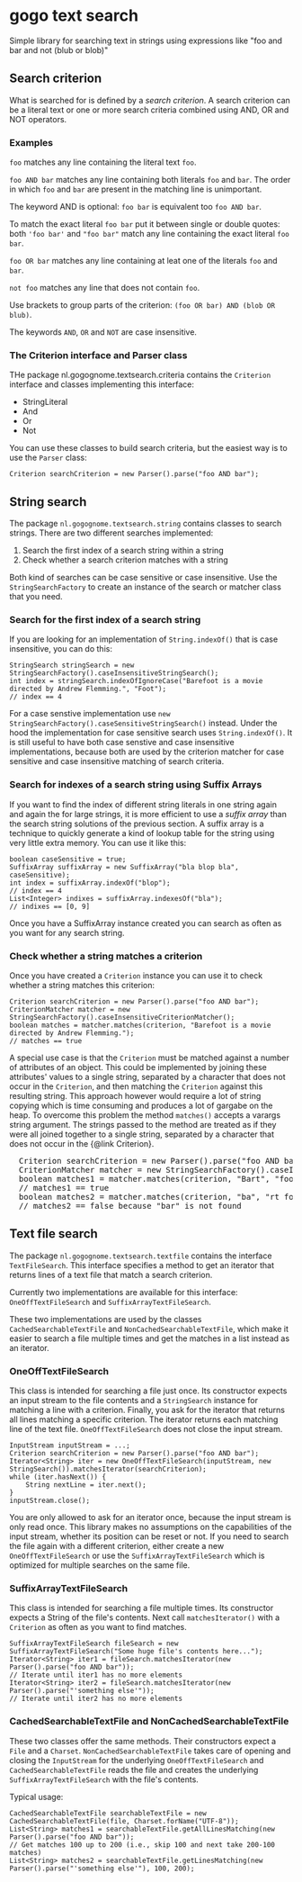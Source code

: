 # gogo text search
Simple library for searching text in strings using expressions like "foo and bar and not (blub or blob)"

## Search criterion

What is searched for is defined by a _search criterion_. A search criterion can be a literal text or one or more search
criteria combined using AND, OR and NOT operators.

### Examples

`foo` matches any line containing the literal text `foo`.

`foo AND bar` matches any line containing both literals `foo` and `bar`. The order in which `foo` and `bar` are
 present in the matching line is unimportant.

The keyword AND is optional: `foo bar` is equivalent too `foo AND bar`.

To match the exact literal `foo bar` put it between single or double quotes: both `'foo bar'` and `"foo bar"` match
any line containing the exact literal `foo bar`.

`foo OR bar` matches any line containing at leat one of the literals `foo` and `bar`. 

`not foo` matches any line that does not contain `foo`.

Use brackets to group parts of the criterion: `(foo OR bar) AND (blob OR blub)`.

The keywords `AND`, `OR` and `NOT` are case insensitive.

### The Criterion interface and Parser class

THe package nl.gogognome.textsearch.criteria contains the `Criterion` interface and classes implementing this interface:

* StringLiteral
* And
* Or
* Not

You can use these classes to build search criteria, but the easiest way is to use the `Parser` class:

    Criterion searchCriterion = new Parser().parse("foo AND bar"); 

## String search

The package `nl.gogognome.textsearch.string` contains classes to search strings. There are two different 
searches implemented:

1. Search the first index of a search string within a string
2. Check whether a search criterion matches with a string

Both kind of searches can be case sensitive or case insensitive. Use the `StringSearchFactory` to create an instance
of the search or matcher class that you need.

### Search for the first index of a search string

If you are looking for an implementation of `String.indexOf()` that is case insensitive, 
you can do this:

    StringSearch stringSearch = new StringSearchFactory().caseInsensitiveStringSearch();
    int index = stringSearch.indexOfIgnoreCase("Barefoot is a movie directed by Andrew Flemming.", "Foot");
    // index == 4

For a case senstive implementation use `new StringSearchFactory().caseSensitiveStringSearch()` instead. Under the
hood the implementation for case sensitive search uses `String.indexOf()`. It is still useful to have both
case senstive and case insensitive implementations, because both are used by the criterion matcher for case sensitive
and case insensitive matching of search criteria.

### Search for indexes of a search string using Suffix Arrays

If you want to find the index of different string literals in one string again and again the for large strings,
it is more efficient to use a _suffix array_ than the search string solutions of the previous section. 
A suffix array is a technique to quickly generate a kind of lookup table for the
string using very little extra memory. You can use it like this:

    boolean caseSensitive = true;
    SuffixArray suffixArray = new SuffixArray("bla blop bla", caseSensitive);
    int index = suffixArray.indexOf("blop");
    // index == 4
    List<Integer> indixes = suffixArray.indexesOf("bla");
    // indixes == [0, 9]

Once you have a SuffixArray instance created you can search as often as you want for any search string.

### Check whether a string matches a criterion

Once you have created a `Criterion` instance you can use it to check whether a string matches this criterion:

    Criterion searchCriterion = new Parser().parse("foo AND bar");
    CriterionMatcher matcher = new StringSearchFactory().caseInsensitiveCriterionMatcher();
    boolean matches = matcher.matches(criterion, "Barefoot is a movie directed by Andrew Flemming.");
    // matches == true

A special use case is that the `Criterion` must be matched against a number of attributes of an object.
This could be implemented by joining these attributes' values to a single string, separated by a character
 that does not occur in the `Criterion`, and then matching
the `Criterion` against this resulting string. This approach however would require a lot of string copying
which is time consuming and produces a lot of gargabe on the heap. To overcome this problem
the method `matches()` accepts a varargs string argument.
The strings passed to the method are treated as if they were all joined together to a single string, separated
by a character that does not occur in the {@link Criterion}.
</p>

<pre>
  Criterion searchCriterion = new Parser().parse("foo AND bar");
  CriterionMatcher matcher = new StringSearchFactory().caseInsensitiveCriterionMatcher();
  boolean matches1 = matcher.matches(criterion, "Bart", "food");
  // matches1 == true
  boolean matches2 = matcher.matches(criterion, "ba", "rt food");
  // matches2 == false because "bar" is not found
</pre>
 
## Text file search

The package `nl.gogognome.textsearch.textfile` contains the interface `TextFileSearch`. This interface specifies
a method to get an iterator that returns lines of a text file that match a search criterion.

Currently two implementations are available for this interface: `OneOffTextFileSearch` and `SuffixArrayTextFileSearch`.

These two implementations are used by the classes `CachedSearchableTextFile` and `NonCachedSearchableTextFile`,
which make it easier to search a file multiple times and get the matches in a list instead as an iterator.

### OneOffTextFileSearch

This class is intended for searching a file just once. Its constructor expects an input stream to the file contents
and a `StringSearch` instance for matching a line with a criterion. Finally, you ask for the iterator that returns
all lines matching a specific criterion. The iterator returns each matching line of the text file. 
`OneOffTextFileSearch` does not close the input stream.

    InputStream inputStream = ...;
    Criterion searchCriterion = new Parser().parse("foo AND bar"); 
    Iterator<String> iter = new OneOffTextFileSearch(inputStream, new StringSearch()).matchesIterator(searchCriterion);
    while (iter.hasNext()) {
        String nextLine = iter.next();
    }
    inputStream.close();
     
You are only allowed to ask for an iterator once, because the input stream is only read once. This library makes
no assumptions on the capabilities of the input stream, whether its position can be reset or not. If you need to search
the file again with a different criterion, either create a new `OneOffTextFileSearch` 
or use the `SuffixArrayTextFileSearch` which is optimized for multiple searches on the same file.

### SuffixArrayTextFileSearch

This class is intended for searching a file multiple times. Its constructor expects a String of the file's contents.
Next call `matchesIterator()` with a `Criterion` as often as you want to find matches.

    SuffixArrayTextFileSearch fileSearch = new SuffixArrayTextFileSearch("Some huge file's contents here...");
    Iterator<String> iter1 = fileSearch.matchesIterator(new Parser().parse("foo AND bar"));
    // Iterate until iter1 has no more elements
    Iterator<String> iter2 = fileSearch.matchesIterator(new Parser().parse("'something else'"));
    // Iterate until iter2 has no more elements

### CachedSearchableTextFile and NonCachedSearchableTextFile

These two classes offer the same methods. Their constructors expect a `File` and a `Charset`. 
`NonCachedSearchableTextFile` takes care of opening and closing the `InputStream` for 
the underlying `OneOffTextFileSearch` and `CachedSearchableTextFile` reads the file and creates the underlying
`SuffixArrayTextFileSearch` with the file's contents.

Typical usage:

    CachedSearchableTextFile searchableTextFile = new CachedSearchableTextFile(file, Charset.forName("UTF-8"));
    List<String> matches1 = searchableTextFile.getAllLinesMatching(new Parser().parse("foo AND bar"));
    // Get matches 100 up to 200 (i.e., skip 100 and next take 200-100 matches)
    List<String> matches2 = searchableTextFile.getLinesMatching(new Parser().parse("'something else'"), 100, 200);
    